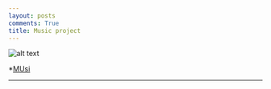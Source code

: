 ```yaml
---
layout: posts
comments: True
title: Music project
---
```



![alt text]({{pooria159.github.io}}\assets\images\music.jpg)


*[MUsi](https://pooria159.github.io/music/finaly.mp3)



---

